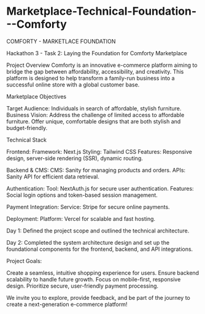 # Marketplace-Technical-Foundation---Comforty

COMFORTY - MARKETLACE FOUNDATION

Hackathon 3 - Task 2: Laying the Foundation for Comforty Marketplace

Project Overview
Comforty is an innovative e-commerce platform aiming to bridge the gap between affordability, accessibility, and creativity. This platform is designed to help transform a family-run business into a successful online store with a global customer base.

Marketplace Objectives

Target Audience: Individuals in search of affordable, stylish furniture.
Business Vision:
Address the challenge of limited access to affordable furniture.
Offer unique, comfortable designs that are both stylish and budget-friendly.

Technical Stack

Frontend:
Framework: Next.js
Styling: Tailwind CSS
Features: Responsive design, server-side rendering (SSR), dynamic routing.

Backend & CMS:
CMS: Sanity for managing products and orders.
APIs: Sanity API for efficient data retrieval.

Authentication:
Tool: NextAuth.js for secure user authentication.
Features: Social login options and token-based session management.

Payment Integration:
Service: Stripe for secure online payments.

Deployment:
Platform: Vercel for scalable and fast hosting.

Day 1:
Defined the project scope and outlined the technical architecture.

Day 2:
Completed the system architecture design and set up the foundational components for the frontend, backend, and API integrations.

Project Goals:

Create a seamless, intuitive shopping experience for users.
Ensure backend scalability to handle future growth.
Focus on mobile-first, responsive design.
Prioritize secure, user-friendly payment processing.

We invite you to explore, provide feedback, and be part of the journey to create a next-generation e-commerce platform!
